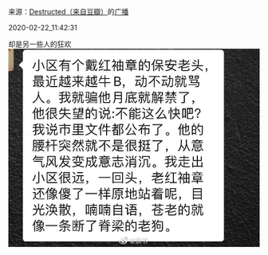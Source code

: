 来源：[Destructed（来自豆瓣）](https://www.douban.com/people/hazard44/)的[广播](https://www.douban.com/people/hazard44/status/2826214685/)


2020-02-22_11:42:31


却是另一些人的狂欢
![](./pic/2020-02-22_11:42:31-Destructed的广播1.jpg)  


